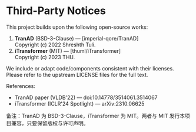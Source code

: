 # Third-Party Notices

This project builds upon the following open-source works:

1. **TranAD** (BSD-3-Clause) — [imperial-qore/TranAD]  
   Copyright (c) 2022 Shreshth Tuli.
2. **iTransformer** (MIT) — [thuml/iTransformer]  
   Copyright (c) 2023 THU.

We include or adapt code/components consistent with their licenses.
Please refer to the upstream LICENSE files for the full text.

References:
- TranAD paper (VLDB'22) — doi:10.14778/3514061.3514067
- iTransformer (ICLR'24 Spotlight) — arXiv:2310.06625

备注：TranAD 为 BSD-3-Clause，iTransformer 为 MIT。两者与 MIT 发行本项目兼容，只要保留版权与许可声明。
